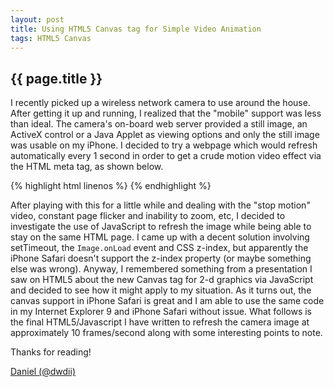 ```yaml
---
layout: post
title: Using HTML5 Canvas tag for Simple Video Animation 
tags: HTML5 Canvas
---
```

{{ page.title }}
-------------------------------------------------
I recently picked up a wireless network camera to use around the house. After getting it up and running, 
I realized that the "mobile" support was less than ideal. The camera's on-board web server provided a still 
image, an ActiveX control or a Java Applet as viewing options and only the still image was usable on my iPhone. 
I decided to try a webpage which would refresh automatically every 1 second in order to get a crude motion video 
effect via the HTML meta tag, as shown below.

{% highlight html linenos %}
<meta http-equiv="Refresh" content="1;url=/cam/">
{% endhighlight %}

After playing with this for a little while and dealing with the "stop motion" video, constant page flicker and inability 
to zoom, etc, I decided to investigate the use of JavaScript to refresh the image while being able to stay on the same 
HTML page. I came up with a decent solution involving setTimeout, the `Image.onLoad` event and CSS z-index, but apparently the 
iPhone Safari doesn't support the z-index property (or maybe something else was wrong). Anyway, I remembered something from a 
presentation I saw on HTML5 about the new Canvas tag for 2-d graphics via JavaScript and decided to see how it might apply to my 
situation. As it turns out, the canvas support in iPhone Safari is great and I am able to use the same code in my Internet Explorer 9 
and iPhone Safari without issue. What follows is the final HTML5/Javascript I have written to refresh the camera image at 
approximately 10 frames/second along with some interesting points to note.

Thanks for reading!

[Daniel (@dwdii)](http://twitter.com/dwdii)
